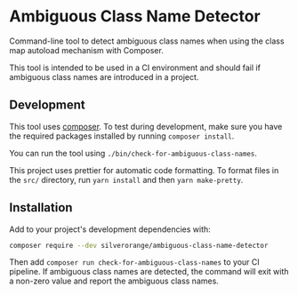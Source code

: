 Ambiguous Class Name Detector
=============================
Command-line tool to detect ambiguous class names when using the class map
autoload mechanism with Composer.

This tool is intended to be used in a CI environment and should fail if
ambiguous class names are introduced in a project.

Development
-----------
This tool uses [composer](https://getcomposer.org/). To test during
development, make sure you have the required packages installed by running
`composer install`.

You can run the tool using `./bin/check-for-ambiguous-class-names`.

This project uses prettier for automatic code formatting. To format files in
the `src/` directory, run `yarn install` and then `yarn make-pretty`.

Installation
------------
Add to your project's development dependencies with:

```sh
composer require --dev silverorange/ambiguous-class-name-detector
```

Then add `composer run check-for-ambiguous-class-names` to your CI pipeline. If
ambiguous class names are detected, the command will exit with a non-zero
value and report the ambiguous class names.
